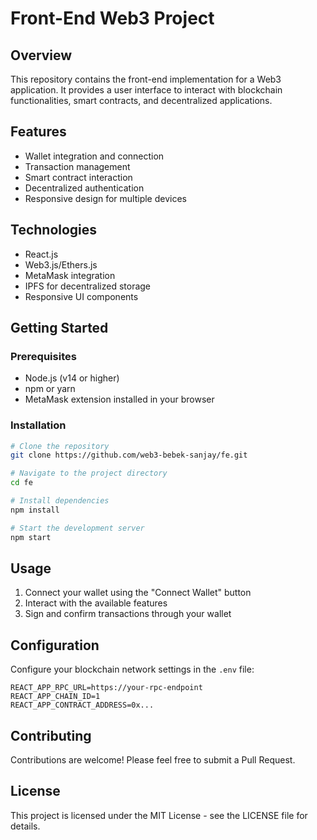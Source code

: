 # Front-End Web3 Project

## Overview

This repository contains the front-end implementation for a Web3 application. It provides a user interface to interact with blockchain functionalities, smart contracts, and decentralized applications.

## Features

- Wallet integration and connection
- Transaction management
- Smart contract interaction
- Decentralized authentication
- Responsive design for multiple devices

## Technologies

- React.js
- Web3.js/Ethers.js
- MetaMask integration
- IPFS for decentralized storage
- Responsive UI components

## Getting Started

### Prerequisites

- Node.js (v14 or higher)
- npm or yarn
- MetaMask extension installed in your browser

### Installation

```bash
# Clone the repository
git clone https://github.com/web3-bebek-sanjay/fe.git

# Navigate to the project directory
cd fe

# Install dependencies
npm install

# Start the development server
npm start
```

## Usage

1. Connect your wallet using the "Connect Wallet" button
2. Interact with the available features
3. Sign and confirm transactions through your wallet

## Configuration

Configure your blockchain network settings in the `.env` file:

```
REACT_APP_RPC_URL=https://your-rpc-endpoint
REACT_APP_CHAIN_ID=1
REACT_APP_CONTRACT_ADDRESS=0x...
```

## Contributing

Contributions are welcome! Please feel free to submit a Pull Request.

## License

This project is licensed under the MIT License - see the LICENSE file for details.

